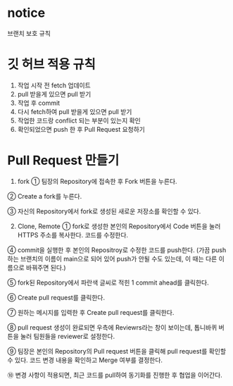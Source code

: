 # notice
브랜치 보호 규칙

# 깃 허브 적용 규칙
1. 작업 시작 전 fetch 업데이트
2. pull 받을게 있으면 pull 받기
3. 작업 후 commit
4. 다시 fetch하여 pull 받을게 있으면 pull 받기
5. 작업한 코드랑 conflict 되는 부분이 있는지 확인
6. 확인되었으면 push 한 후 Pull Request 요청하기

# Pull Request 만들기
1) fork
① 팀장의 Repository에 접속한 후 Fork 버튼을 누른다.
 
② Create a fork를 누른다.
 
③ 자신의 Repository에서 fork로 생성된 새로운 저장소를 확인할 수 있다.
 
2) Clone, Remote
① fork로 생성한 본인의 Repository에서 Code 버튼을 눌러 HTTPS 주소를 복사한다.
코드를 수정한다.

④ commit을 실행한 후 본인의 Repositroy로 수정한 코드를 push한다. (가끔 push 하는 브랜치의 이름이 main으로 되어 있어 push가 안될 수도 있는데, 이 때는 다른 이름으로 바꿔주면 된다.)
 
⑤ fork된 Repository에서 파란색 글씨로 적힌 1 commit ahead를 클릭한다.
 
⑥ Create pull request를 클릭한다.
 
⑦ 원하는 메시지를 입력한 후 Create pull request를 클릭한다.
 
⑧ pull request 생성이 완료되면 우측에 Reviewrs라는 창이 보이는데, 톱니바퀴 버튼을 눌러 팀원들을 reviewer로 설정한다.
 
⑨ 팀장은 본인의 Repository의 Pull request 버튼을 클릭해 pull request를 확인할 수 있다. 코드 변경 내용을 확인하고 Merge 여부를 결정한다.
 
⑩ 변경 사항이 적용되면, 최근 코드를 pull하여 동기화를 진행한 후 협업을 이어간다.
